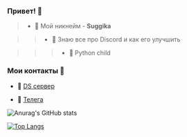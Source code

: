 ### Привет! 👋


>- 🖤 Мой никнейм - **Suggika**

>>- 🔑 Знаю все про Discord и как его улучшить

>>>- 🐍 Python child

### Мои контакты 📱

- 🌵  [DS сервер](https://discord.gg/J5Zyf8REhtq)

- 🛒  [Телега](https://t.me/JKtimosha)

![Anurag's GitHub stats](https://github-readme-stats.vercel.app/api?username=Suggika&show_icons=true&theme=radical)

[![Top Langs](https://github-readme-stats.vercel.app/api/top-langs/?username=Suggika&layout=compact)](https://github.com/anuraghazra/github-readme-stats)

